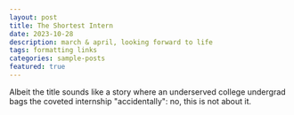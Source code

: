 ```yaml
---
layout: post
title: The Shortest Intern
date: 2023-10-28
description: march & april, looking forward to life
tags: formatting links
categories: sample-posts
featured: true
---
```



Albeit the title sounds like a story where an underserved college undergrad bags the coveted internship 
"accidentally": no, this is not about it.
<!-- 
The summer of 2023 was an exciting time to live in. The "academic comeback arc" ended since I finished all my courses, Futher, in the 8th semester my time-table was 
to sleep for 4 hours every night, wake up at 4 or 5am, work till afternoon, sleep for another 2-3 hours in the afternoon. It was wierd time in life. Particularly, 
this sleep schedule was the outcome of the necessity at the time- I needed to put on multiple simulations at a time. The never ending grind came to justice on 24th
 April when I submitted my first conference abstract to SISPAD. 

Around that time, en email popped up to all students advertising about Ph.D. positions available at IISC Banglore. I saw this as an opportunity to get exposed to 
another hot domain of research in semiconductors. I received a positive reply from the professor. I was happy to go to IISC, although my peers would appreciate 
coveted internships like MITACs and DAAD-WISE or any other foreign Univ intern more. Eventually I made in to Banglore, and seemed to like the weather coz it is 
not as sweaty as Mumbai. 

The internship started of weird since it was not a corporate intern, there was no HR onboarding or any introduction. I was informed that I would be given a researh 
topic that would be decent enough to get good results in 2 months- since it was not my first time working on experimental research. To my surprise almost everyone
in the cohort of co-interns was completing their second year of undergrad. In the first meeting I was told to work on designing a specific experiment concerning
memory devices, for which i would present the next week. The mentor assigned to me seemed pretty irresponsive, as I was tossed between 2-3 people having different
topics of interest for the remainder of two months. 


2 weeks passed. I could just read papers and no exposure to equipment training was provided. We had our first intern-presentation meeting. Other interns 
presented som literature review they were asked to. Funny enough, the postdoc (the "leader" of the cohort who we were supposed to report to) started asking 
the presenters questions on basic physics. The postdoc asked the numerical value of the thermal energy of electrons at room temperature to an intern, reverting their
 answers in a condescending way. Most of these interns had not even done a basic device physics course. I started to pity the postdoc who seemed to take pride in 
 knowing something seemingly more important than applying it. The setting was his grande dinner, where he hogged on curious amateurs to satisfy his ego appetite.
  Eventually I presented about the experiment I was told to look into. Since I had not designed an experiment like this before, I presented on whatever plan/ flow 
  I could gauge. Eyebrows raised in the room and I was asked to present a literature review. I looked at my mentor with a little surprised look. Clearly, I was  -->